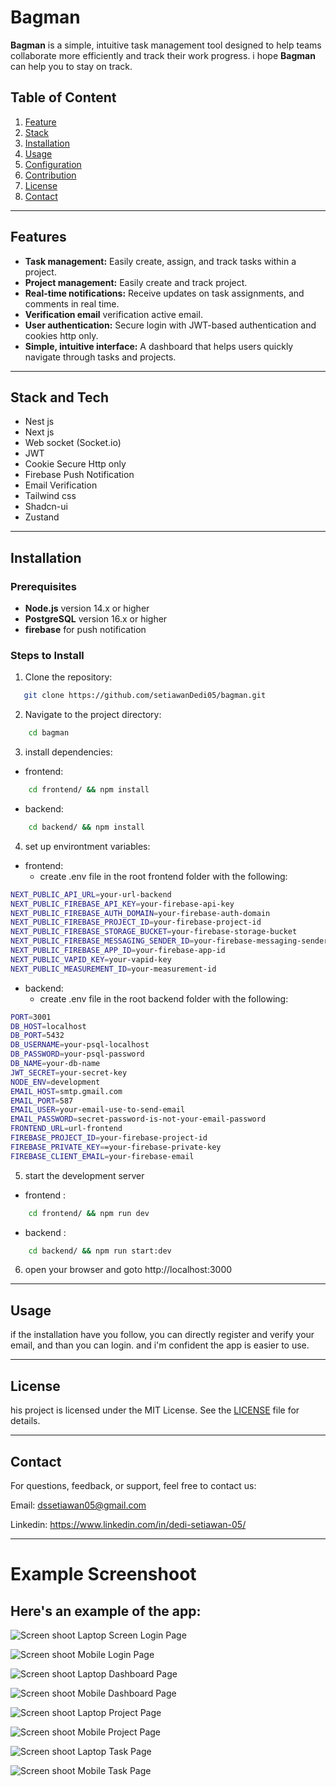 # Bagman

**Bagman** is a simple, intuitive task management tool designed to help teams collaborate more efficiently and track their work progress. i hope **Bagman** can help you to stay on track.

## Table of Content

1. [Feature](#features)
2. [Stack](#stack)
3. [Installation](#installation)
4. [Usage](#usage)
5. [Configuration](#configuration)
6. [Contribution](#contribution)
7. [License](#license)
8. [Contact](#contact)

---
## Features
- **Task management:** Easily create, assign, and track tasks within a project.
- **Project management:** Easily create and track project.
- **Real-time notifications:** Receive updates on task assignments, and comments in real time.
- **Verification email** verification active email.
- **User authentication:** Secure login with JWT-based authentication and cookies http only.
- **Simple, intuitive interface:** A dashboard that helps users quickly navigate through tasks and projects.

---
## Stack and Tech
- Nest js
- Next js
- Web socket (Socket.io)
- JWT
- Cookie Secure Http only
- Firebase Push Notification
- Email Verification
- Tailwind css
- Shadcn-ui
- Zustand


---
## Installation
### Prerequisites
- **Node.js** version 14.x or higher
- **PostgreSQL** version 16.x or higher
- **firebase** for push notification

### Steps to Install

1. Clone the repository:
```bash
   git clone https://github.com/setiawanDedi05/bagman.git
```
2. Navigate to the project directory:
```bash
    cd bagman
```
3. install dependencies:
- frontend:
```bash
    cd frontend/ && npm install
```
- backend:

```bash
    cd backend/ && npm install
```
4. set up environtment variables:
- frontend:
    - create .env file in the root frontend folder with the following:
```bash
NEXT_PUBLIC_API_URL=your-url-backend
NEXT_PUBLIC_FIREBASE_API_KEY=your-firebase-api-key
NEXT_PUBLIC_FIREBASE_AUTH_DOMAIN=your-firebase-auth-domain
NEXT_PUBLIC_FIREBASE_PROJECT_ID=your-firebase-project-id
NEXT_PUBLIC_FIREBASE_STORAGE_BUCKET=your-firebase-storage-bucket
NEXT_PUBLIC_FIREBASE_MESSAGING_SENDER_ID=your-firebase-messaging-sender-id
NEXT_PUBLIC_FIREBASE_APP_ID=your-firebase-app-id
NEXT_PUBLIC_VAPID_KEY=your-vapid-key
NEXT_PUBLIC_MEASUREMENT_ID=your-measurement-id  
```
- backend:
    - create .env file in the root backend folder with the following:
```bash
PORT=3001
DB_HOST=localhost
DB_PORT=5432
DB_USERNAME=your-psql-localhost
DB_PASSWORD=your-psql-password
DB_NAME=your-db-name
JWT_SECRET=your-secret-key
NODE_ENV=development
EMAIL_HOST=smtp.gmail.com
EMAIL_PORT=587
EMAIL_USER=your-email-use-to-send-email
EMAIL_PASSWORD=secret-password-is-not-your-email-password
FRONTEND_URL=url-frontend
FIREBASE_PROJECT_ID=your-firebase-project-id
FIREBASE_PRIVATE_KEY==your-firebase-private-key
FIREBASE_CLIENT_EMAIL=your-firebase-email

```
5. start the development server
- frontend :
```bash
    cd frontend/ && npm run dev
```
- backend :
```bash
    cd backend/ && npm run start:dev
```

6. open your browser and goto http://localhost:3000

---
## Usage

if the installation have you follow, you can directly register and verify your email, and than you can login. and i'm confident the app is easier to use.

---
## License

his project is licensed under the MIT License. See the [LICENSE](https://opensource.org/licenses/MIT) file for details.

---
## Contact
For questions, feedback, or support, feel free to contact us:

Email: dssetiawan05@gmail.com

Linkedin: https://www.linkedin.com/in/dedi-setiawan-05/

---
# Example Screenshoot
## Here's an example of the app:

![Screen shoot Laptop Screen Login Page](./screenshoot/laptop-login.png "Login Page in Laptop Screen")

![Screen shoot Mobile Login Page](./screenshoot/mobile-login.png "Login Page in Laptop Screen")

![Screen shoot Laptop Dashboard Page](./screenshoot/laptop-dashboard.png "Dashboard Page in Laptop Screen")

![Screen shoot Mobile Dashboard Page](./screenshoot/mobile-dashboard.png "Dashboard Page in Mobile Screen")

![Screen shoot Laptop Project Page](./screenshoot/laptop-projects.png "Project Page in Laptop Screen")

![Screen shoot Mobile Project Page](./screenshoot/mobile-project.png "Project Page in Mobile Screen")

![Screen shoot Laptop Task Page](./screenshoot/laptop-tasks.png "Task Page in Laptop Screen")

![Screen shoot Mobile Task Page](./screenshoot/mobile-detail-task.png "Task Page in Mobile Screen")






